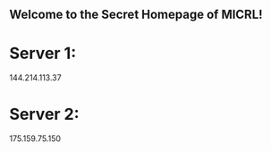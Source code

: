 ## Welcome to the Secret Homepage of MICRL!
# Server 1:
144.214.113.37
# Server 2:
175.159.75.150







